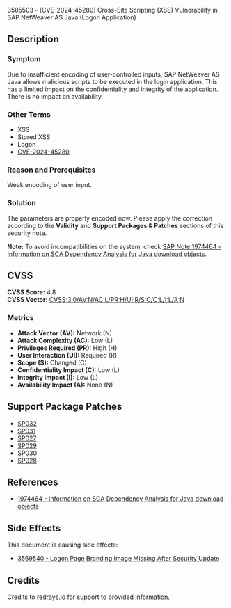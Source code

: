 3505503 - [CVE-2024-45280] Cross-Site Scripting (XSS) Vulnerability in SAP NetWeaver AS Java (Logon Application)

## Description

### Symptom
Due to insufficient encoding of user-controlled inputs, SAP NetWeaver AS Java allows malicious scripts to be executed in the login application. This has a limited impact on the confidentiality and integrity of the application. There is no impact on availability.

### Other Terms
- XSS
- Stored XSS
- Logon
- [CVE-2024-45280](https://www.cve.org/CVERecord?id=CVE-2024-45280)

### Reason and Prerequisites
Weak encoding of user input.

### Solution
The parameters are properly encoded now. Please apply the correction according to the **Validity** and **Support Packages & Patches** sections of this security note.

**Note:** To avoid incompatibilities on the system, check [SAP Note 1974464 - Information on SCA Dependency Analysis for Java download objects](https://me.sap.com/notes/1974464).

## CVSS

**CVSS Score:** 4.8  
**CVSS Vector:** [CVSS:3.0/AV:N/AC:L/PR:H/UI:R/S:C/C:L/I:L/A:N](https://www.first.org/cvss/calculator/3.0#CVSS:3.0/AV:N/AC:L/PR:H/UI:R/S:C/C:L/I:L/A:N)

### Metrics
- **Attack Vector (AV):** Network (N)
- **Attack Complexity (AC):** Low (L)
- **Privileges Required (PR):** High (H)
- **User Interaction (UI):** Required (R)
- **Scope (S):** Changed (C)
- **Confidentiality Impact (C):** Low (L)
- **Integrity Impact (I):** Low (L)
- **Availability Impact (A):** None (N)

## Support Package Patches

- [SP032](https://userapps.support.sap.com/sap/support/swdc/notes?cvnr=73554900100200001504&support_package=SP032&patch_level=000000)
- [SP031](https://userapps.support.sap.com/sap/support/swdc/notes?cvnr=73554900100200001504&support_package=SP031&patch_level=000000)
- [SP027](https://userapps.support.sap.com/sap/support/swdc/notes?cvnr=73554900100200001504&support_package=SP027&patch_level=000009)
- [SP029](https://userapps.support.sap.com/sap/support/swdc/notes?cvnr=73554900100200001504&support_package=SP029&patch_level=000003)
- [SP030](https://userapps.support.sap.com/sap/support/swdc/notes?cvnr=73554900100200001504&support_package=SP030&patch_level=000001)
- [SP028](https://userapps.support.sap.com/sap/support/swdc/notes?cvnr=73554900100200001504&support_package=SP028&patch_level=000008)

## References

- [1974464 - Information on SCA Dependency Analysis for Java download objects](https://me.sap.com/notes/1974464)

## Side Effects

This document is causing side effects:

- [3569540 - Logon Page Branding Image Missing After Security Update](https://me.sap.com/notes/0003569540)

## Credits

Credits to [redrays.io](https://redrays.io) for support to provided information.